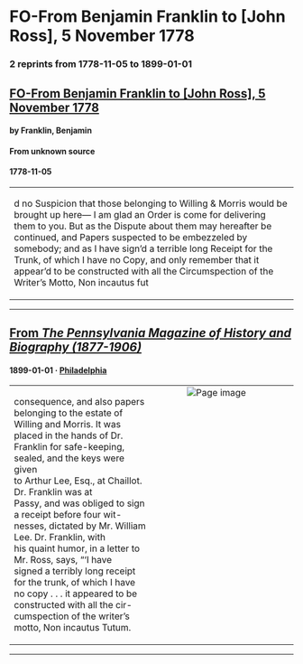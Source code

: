 
# FO-From Benjamin Franklin to [John Ross], 5 November 1778

### 2 reprints from 1778-11-05 to 1899-01-01

## [FO-From Benjamin Franklin to [John Ross], 5 November 1778](https://founders.archives.gov/documents/Franklin/01-28-02-0025)

#### by Franklin, Benjamin

#### From unknown source

#### 1778-11-05

<table style="width: 100%;"><tr><td style="width: 50%">

d no Suspicion that those belonging to Willing &amp; Morris would be brought up here— I am glad an Order is come for delivering them to you. But as the Dispute about them may hereafter be continued, and Papers suspected to be embezzeled by somebody; and as I have sign’d a terrible long Receipt for the Trunk, of which I have no Copy, and only remember that it appear’d to be constructed with all the Circumspection of the Writer’s Motto, Non incautus fut
</td></tr></table>

---

## [From _The Pennsylvania Magazine of History and Biography (1877-1906)_](https://archive.org/details/sim_pennsylvania-magazine-of-history-and-biography_1899_23_1/page/n101/mode/1up?view=theater)

#### 1899-01-01 &middot; [Philadelphia](http://dbpedia.org/resource/Philadelphia)

<table style="width: 100%;"><tr><td style="width: 50%">

  
  
consequence, and also papers belonging to the estate of  
Willing and Morris. It was placed in the hands of Dr.  
Franklin for safe-keeping, sealed, and the keys were given  
to Arthur Lee, Esq., at Chaillot. Dr. Franklin was at  
Passy, and was obliged to sign a receipt before four wit-  
nesses, dictated by Mr. William Lee. Dr. Franklin, with  
his quaint humor, in a letter to Mr. Ross, says, “‘I have  
signed a terribly long receipt for the trunk, of which I have  
no copy . . . it appeared to be constructed with all the cir-  
cumspection of the writer’s motto, Non incautus Tutum.
</td><td style="width: 50%; max-height: 75%; margin: auto; display: block;">
<img alt="Page image" src="https://iiif.archive.org/iiif/sim_pennsylvania-magazine-of-history-and-biography_1899_23_1&#0036;101/pct:27.024827,17.251620,55.311355,16.225702/600,/0/default.jpg"/>
</td>
</tr></table>

---

